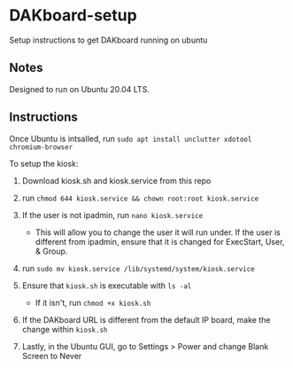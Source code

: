 # DAKboard-setup
Setup instructions to get DAKboard running on ubuntu

## Notes

Designed to run on Ubuntu 20.04 LTS.

## Instructions

Once Ubuntu is intsalled, run ```sudo apt install unclutter xdotool chromium-browser```

To setup the kiosk:

1. Download kiosk.sh and kiosk.service from this repo

2. run ```chmod 644 kiosk.service && chown root:root kiosk.service```

3. If the user is not ipadmin, run ```nano kiosk.service```
   - This will allow you to change the user it will run under. If the user is different from ipadmin, ensure that it is changed for ExecStart, User, & Group.

4. run ```sudo mv kiosk.service /lib/systemd/system/kiosk.service```

5. Ensure that ```kiosk.sh``` is executable with ```ls -al``` 
   - If it isn't, run ```chmod +x kiosk.sh```
   
6. If the DAKboard URL is different from the default IP board, make the change within ```kiosk.sh```

7. Lastly, in the Ubuntu GUI, go to Settings > Power and change Blank Screen to Never
